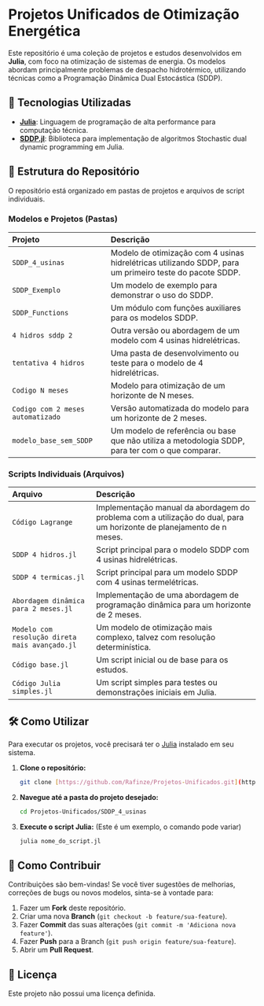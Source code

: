 
# Projetos Unificados de Otimização Energética

Este repositório é uma coleção de projetos e estudos desenvolvidos em **Julia**, com foco na otimização de sistemas de energia. Os modelos abordam principalmente problemas de despacho hidrotérmico, utilizando técnicas como a Programação Dinâmica Dual Estocástica (SDDP).

## 🚀 Tecnologias Utilizadas
* **[Julia](https://julialang.org/)**: Linguagem de programação de alta performance para computação técnica.
* **[SDDP.jl](https://github.com/JuliaStochOpt/SDDP.jl)**: Biblioteca para implementação de algoritmos Stochastic dual dynamic programming em Julia.

## 📂 Estrutura do Repositório

O repositório está organizado em pastas de projetos e arquivos de script individuais.

### Modelos e Projetos (Pastas)

| Projeto | Descrição |
| :--- | :--- |
| `SDDP_4_usinas` | Modelo de otimização com 4 usinas hidrelétricas utilizando SDDP, para um primeiro teste do pacote SDDP. |
| `SDDP_Exemplo` | Um modelo de exemplo para demonstrar o uso do SDDP. |
| `SDDP_Functions` |  Um módulo com funções auxiliares para os modelos SDDP. |
| `4 hidros sddp 2` | Outra versão ou abordagem de um modelo com 4 usinas hidrelétricas. |
| `tentativa 4 hidros`| Uma pasta de desenvolvimento ou teste para o modelo de 4 hidrelétricas. |
| `Codigo N meses` | Modelo para otimização de um horizonte de N meses. |
| `Codigo com 2 meses automatizado` | Versão automatizada do modelo para um horizonte de 2 meses. |
| `modelo_base_sem_SDDP` | Um modelo de referência ou base que não utiliza a metodologia SDDP, para ter com o que comparar. |



### Scripts Individuais (Arquivos)

| Arquivo | Descrição |
| :--- | :--- |
| `Código Lagrange` | Implementação manual da abordagem do problema com a utilização do dual, para um horizonte de planejamento de n meses. |
| `SDDP 4 hidros.jl` | Script principal para o modelo SDDP com 4 usinas hidrelétricas. |
| `SDDP 4 termicas.jl` | Script principal para um modelo SDDP com 4 usinas termelétricas. |
| `Abordagem dinâmica para 2 meses.jl` | Implementação de uma abordagem de programação dinâmica para um horizonte de 2 meses. |
| `Modelo com resolução direta mais avançado.jl`| Um modelo de otimização mais complexo, talvez com resolução determinística. |
| `Código base.jl` | Um script inicial ou de base para os estudos. |
| `Código Julia simples.jl` | Um script simples para testes ou demonstrações iniciais em Julia. |


## 🛠️ Como Utilizar

Para executar os projetos, você precisará ter o [Julia](https://julialang.org/downloads/) instalado em seu sistema.

1.  **Clone o repositório:**
    ```bash
    git clone [https://github.com/Rafinze/Projetos-Unificados.git](https://github.com/Rafinze/Projetos-Unificados.git)
    ```

2.  **Navegue até a pasta do projeto desejado:**
    ```bash
    cd Projetos-Unificados/SDDP_4_usinas
    ```

3.  **Execute o script Julia:**
    (Este é um exemplo, o comando pode variar)
    ```bash
    julia nome_do_script.jl
    ```

## 🤝 Como Contribuir

Contribuições são bem-vindas! Se você tiver sugestões de melhorias, correções de bugs ou novos modelos, sinta-se à vontade para:

1.  Fazer um **Fork** deste repositório.
2.  Criar uma nova **Branch** (`git checkout -b feature/sua-feature`).
3.  Fazer **Commit** das suas alterações (`git commit -m 'Adiciona nova feature'`).
4.  Fazer **Push** para a Branch (`git push origin feature/sua-feature`).
5.  Abrir um **Pull Request**.

## 📄 Licença

Este projeto não possui uma licença definida.
